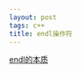```yaml
---
layout: post
tags: c++
title: endl操作符
---
```


[endl的本质](https://blog.csdn.net/K346K346/article/details/49981695)


